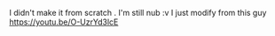 I didn't make it from scratch . I'm still nub :v
I just modify from this guy https://youtu.be/O-UzrYd3lcE
